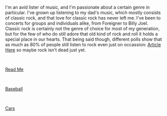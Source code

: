 I'm an avid lister of music, and I'm passionate about a certain genre in particular. I've grown up listening to my dad's music, which mostly consists of classic rock, and that love for classic rock has never left me. I've been to concerts for groups and individuals alike, from Foreigner to Billy Joel. Classic rock is certainly not the genre of choice for most of my generation, but for the few of who do still adore that old kind of rock and roll it holds a special place in our hearts. That being said though, different polls show that as much as 80% of people still listen to rock even just on occassion: [Article Here](https://www.insideradio.com/rock-is-on-a-roll-as-ratings-and-music-consumption-show-growth/article_d0ba997a-aead-11e9-aad8-bf34f42901be.html) so maybe rock isn't dead just yet.

<br>

[Read Me](https://github.com/LPCardinals/1600Markdown/blob/main/README.md)

<br>

[Baseball](https://github.com/LPCardinals/1600Markdown/blob/main/baseball.md)

<br>

[Cars](https://github.com/LPCardinals/1600Markdown/blob/main/cars.md)
